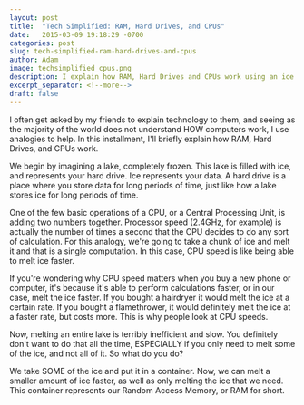 ```yaml
---
layout: post
title:  "Tech Simplified: RAM, Hard Drives, and CPUs"
date:   2015-03-09 19:18:29 -0700
categories: post
slug: tech-simplified-ram-hard-drives-and-cpus
author: Adam
image: techsimplified_cpus.png
description: I explain how RAM, Hard Drives and CPUs work using an ice analogy!
excerpt_separator: <!--more-->
draft: false
---
```

I often get asked by my friends to explain technology to them, and seeing as the majority of the world does not understand HOW computers work, I use analogies to help. In this installment, I'll briefly explain how RAM, Hard Drives, and CPUs work.

<!--more-->

We begin by imagining a lake, completely frozen. This lake is filled with ice, and represents your hard drive. Ice represents your data. A hard drive is a place where you store data for long periods of time, just like how a lake stores ice for long periods of time.

One of the few basic operations of a CPU, or a Central Processing Unit, is adding two numbers together. Processor speed (2.4GHz, for example) is actually the number of times a second that the CPU decides to do any sort of calculation. For this analogy, we're going to take a chunk of ice and melt it and that is a single computation. In this case, CPU speed is like being able to melt ice faster.

If you're wondering why CPU speed matters when you buy a new phone or computer, it's because it's able to perform calculations faster, or in our case, melt the ice faster. If you bought a hairdryer it would melt the ice at a certain rate. If you bought a flamethrower, it would definitely melt the ice at a faster rate, but costs more. This is why people look at CPU speeds.

Now, melting an entire lake is terribly inefficient and slow. You definitely don't want to do that all the time, ESPECIALLY if you only need to melt some of the ice, and not all of it. So what do you do?

We take SOME of the ice and put it in a container. Now, we can melt a smaller amount of ice faster, as well as only melting the ice that we need. This container represents our Random Access Memory, or RAM for short.
